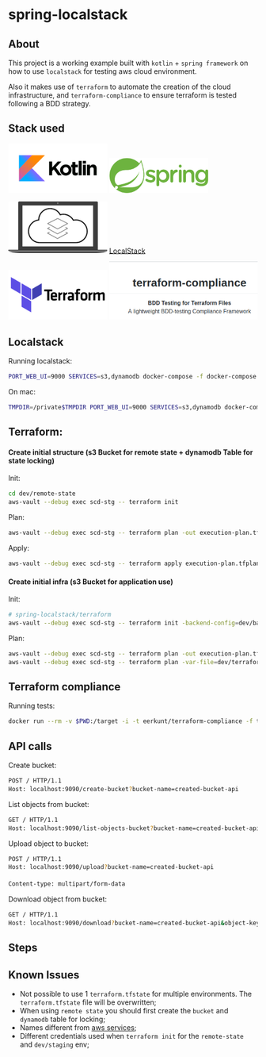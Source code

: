 # spring-localstack

## About
This project is a working example built with `kotlin` + `spring framework` on how to use `localstack` for testing aws cloud environment.

Also it makes use of `terraform` to automate the creation of the cloud infrastructure, and `terraform-compliance` to ensure terraform is tested following a BDD strategy.

## Stack used

<img src="./img/kotlin-logo.png" alt="kotlin" width="200"/>

<img src="./img/spring-logo.png" alt="spring" width="200"/>

<img src="./img/localstack.png" alt="localstack" width="200"/> [LocalStack](https://github.com/localstack/localstack)

<img src="./img/terraform.png" alt="terraform" width="200"/>

<img src="./img/terraform-compliance.png" alt="terraform" width="300"/>


## Localstack

Running localstack:
```sh
PORT_WEB_UI=9000 SERVICES=s3,dynamodb docker-compose -f docker-compose.localstack.yml up -d
```
On mac:
```sh
TMPDIR=/private$TMPDIR PORT_WEB_UI=9000 SERVICES=s3,dynamodb docker-compose -f docker-compose.localstack.yml up -d
```


## Terraform:

#### Create initial structure (s3 Bucket for remote state + dynamodb Table for state locking)
Init:
```bash
cd dev/remote-state
aws-vault --debug exec scd-stg -- terraform init
```

Plan:
```bash
aws-vault --debug exec scd-stg -- terraform plan -out execution-plan.tfplan
```

Apply:
```bash
aws-vault --debug exec scd-stg -- terraform apply execution-plan.tfplan
```

#### Create initial infra (s3 Bucket for application use)
Init:
```bash
# spring-localstack/terraform
aws-vault --debug exec scd-stg -- terraform init -backend-config=dev/backend.conf
```

Plan:
```bash
aws-vault --debug exec scd-stg -- terraform plan -out execution-plan.tfplan -var-file=dev/terraform.tfvars
aws-vault --debug exec scd-stg -- terraform plan -var-file=dev/terraform.tfvars
```

## Terraform compliance
Running tests:
```sh
docker run --rm -v $PWD:/target -i -t eerkunt/terraform-compliance -f terraform-modules/test -t terraform-modules/s3
```

## API calls

Create bucket:
```sh
POST / HTTP/1.1
Host: localhost:9090/create-bucket?bucket-name=created-bucket-api
```

List objects from bucket:
```sh
GET / HTTP/1.1
Host: localhost:9090/list-objects-bucket?bucket-name=created-bucket-api
```

Upload object to bucket:
```sh
POST / HTTP/1.1
Host: localhost:9090/upload?bucket-name=created-bucket-api

Content-type: multipart/form-data
```

Download object from bucket:
```sh
GET / HTTP/1.1
Host: localhost:9090/download?bucket-name=created-bucket-api&object-key=application.properties
```

## Steps

## Known Issues
- Not possible to use 1 `terraform.tfstate` for multiple environments. The `terraform.tfstate` file will be overwritten;
- When using `remote state` you should first create the `bucket` and `dynamodb` table for locking;
- Names different from [aws services](https://docs.aws.amazon.com/cli/latest/reference/#available-services);
- Different credentials used when `terraform init` for the `remote-state` and `dev/staging` env;

